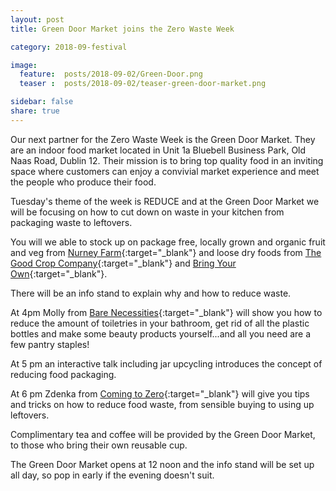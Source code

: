 ```yaml
---
layout: post
title: Green Door Market joins the Zero Waste Week 

category: 2018-09-festival

image:
  feature:  posts/2018-09-02/Green-Door.png
  teaser :  posts/2018-09-02/teaser-green-door-market.png

sidebar: false
share: true
---
```

Our next partner for the Zero Waste Week is the Green Door Market. They are an indoor food market located in Unit 1a Bluebell Business Park, Old Naas Road, Dublin 12. Their mission is to bring top quality food in an inviting space where customers can enjoy a convivial market experience and meet the people who produce their food. 

Tuesday's theme of the week is REDUCE and at the Green Door Market we will be focusing on how to cut down on waste in your kitchen from packaging waste to leftovers.

You will we able to stock up on package free, locally grown and organic fruit and veg from [Nurney Farm](https://www.organicveg.net/organic-farm-shop){:target="_blank"} and loose dry foods from [The Good Crop Company](https://www.facebook.com/thegoodcropco/){:target="_blank"} and [Bring Your Own](https://www.facebook.com/bringyourowncontainers/){:target="_blank"}. 

There will be an info stand to explain why and how to reduce waste.

At 4pm Molly from [Bare Necessities](https://www.facebook.com/BareNecessitiesIreland/){:target="_blank"} will show you how to reduce the amount of toiletries in your bathroom, get rid of all the plastic bottles and make some beauty products yourself...and all you need are a few pantry staples! 

At 5 pm an interactive talk including jar upcycling introduces the concept of reducing food packaging.

At 6 pm Zdenka from [Coming to Zero](https://comingtozero.com){:target="_blank"} will give you tips and tricks on how to reduce food waste, from sensible buying to using up leftovers.

Complimentary tea and coffee will be provided by the Green Door Market, to those who bring their own reusable cup.

The Green Door Market opens at 12 noon and the info stand will be set up all day, so pop in early if the evening doesn't suit.


